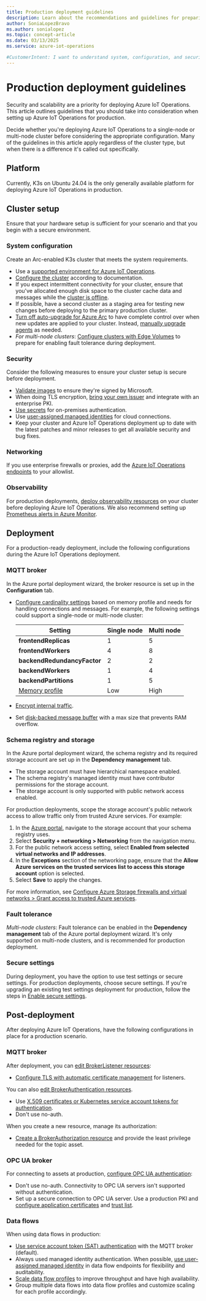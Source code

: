 ```yaml
---
title: Production deployment guidelines
description: Learn about the recommendations and guidelines for preparing Azure IoT Operations for a production deployment.
author: SoniaLopezBravo
ms.author: sonialopez
ms.topic: concept-article
ms.date: 03/13/2025
ms.service: azure-iot-operations

#CustomerIntent: I want to understand system, configuration, and security best practices before deploying to production.
---
```


# Production deployment guidelines

Security and scalability are a priority for deploying Azure IoT Operations. This article outlines guidelines that you should take into consideration when setting up Azure IoT Operations for production.

Decide whether you're deploying Azure IoT Operations to a single-node or multi-node cluster before considering the appropriate configuration. Many of the guidelines in this article apply regardless of the cluster type, but when there is a difference it's called out specifically.

## Platform

Currently, K3s on Ubuntu 24.04 is the only generally available platform for deploying Azure IoT Operations in production.

## Cluster setup

Ensure that your hardware setup is sufficient for your scenario and that you begin with a secure environment.

### System configuration

Create an Arc-enabled K3s cluster that meets the system requirements.

* Use a [supported environment for Azure IoT Operations](../overview-iot-operations.md#supported-environments).
* [Configure the cluster](./howto-prepare-cluster.md) according to documentation.
* If you expect intermittent connectivity for your cluster, ensure that you've allocated enough disk space to the cluster cache data and messages while the [cluster is offline](../overview-iot-operations.md#offline-support).
* If possible, have a second cluster as a staging area for testing new changes before deploying to the primary production cluster.
* [Turn off auto-upgrade for Azure Arc](/azure/azure-arc/kubernetes/agent-upgrade#toggle-automatic-upgrade-on-or-off-when-connecting-a-cluster-to-azure-arc) to have complete control over when new updates are applied to your cluster. Instead, [manually upgrade agents](/azure/azure-arc/kubernetes/agent-upgrade#manually-upgrade-agents) as needed.
* *For multi-node clusters*: [Configure clusters with Edge Volumes](./howto-prepare-cluster.md#configure-multi-node-clusters-for-azure-container-storage) to prepare for enabling fault tolerance during deployment.

### Security

Consider the following measures to ensure your cluster setup is secure before deployment.

* [Validate images](../secure-iot-ops/howto-validate-images.md) to ensure they're signed by Microsoft.
* When doing TLS encryption, [bring your own issuer](../secure-iot-ops/concept-default-root-ca.md#bring-your-own-issuer) and integrate with an enterprise PKI.
* [Use secrets](../secure-iot-ops/howto-manage-secrets.md) for on-premises authentication.
* Use [user-assigned managed identities](./howto-enable-secure-settings.md#set-up-a-user-assigned-managed-identity-for-cloud-connections) for cloud connections.
* Keep your cluster and Azure IoT Operations deployment up to date with the latest patches and minor releases to get all available security and bug fixes.

### Networking

If you use enterprise firewalls or proxies, add the [Azure IoT Operations endpoints](./overview-deploy.md#azure-iot-operations-endpoints) to your allowlist.

### Observability

For production deployments, [deploy observability resources](../configure-observability-monitoring/howto-configure-observability.md) on your cluster before deploying Azure IoT Operations. We also recommend setting up [Prometheus alerts in Azure Monitor](/azure/azure-monitor/alerts/prometheus-alerts).

## Deployment

For a production-ready deployment, include the following configurations during the Azure IoT Operations deployment.

### MQTT broker

In the Azure portal deployment wizard, the broker resource is set up in the **Configuration** tab.

* [Configure cardinality settings](../manage-mqtt-broker/howto-configure-availability-scale.md#configure-cardinality-directly) based on memory profile and needs for handling connections and messages. For example, the following settings could support a single-node or multi-node cluster:

  | Setting | Single node | Multi node |
  | ------- | ----------- | ---------- |
  | **frontendReplicas** | 1 | 5 |
  | **frontendWorkers** | 4 | 8 |
  | **backendRedundancyFactor** | 2 | 2 |
  | **backendWorkers** | 1 | 4 |
  | **backendPartitions** | 1 | 5 |
  | [Memory profile](../manage-mqtt-broker/howto-configure-availability-scale.md#configure-memory-profile) | Low | High |

* [Encrypt internal traffic](../manage-mqtt-broker/howto-encrypt-internal-traffic.md).

* Set [disk-backed message buffer](../manage-mqtt-broker/howto-disk-backed-message-buffer.md) with a max size that prevents RAM overflow.

### Schema registry and storage

In the Azure portal deployment wizard, the schema registry and its required storage account are set up in the **Dependency management** tab.


* The storage account must have hierarchical namespace enabled.
* The schema registry's managed identity must have contributor permissions for the storage account.
* The storage account is only supported with public network access enabled.

For production deployments, scope the storage account's public network access to allow traffic only from trusted Azure services. For example:

1. In the [Azure portal](https://portal.azure.com), navigate to the storage account that your schema registry uses.
1. Select **Security + networking > Networking** from the navigation menu.
1. For the public network access setting, select **Enabled from selected virtual networks and IP addresses**.
1. In the **Exceptions** section of the networking page, ensure that the **Allow Azure services on the trusted services list to access this storage account** option is selected.
1. Select **Save** to apply the changes.

For more information, see [Configure Azure Storage firewalls and virtual networks > Grant access to trusted Azure services](../../storage/common/storage-network-security.md#grant-access-to-trusted-azure-services).

### Fault tolerance

*Multi-node clusters*: Fault tolerance can be enabled in the **Dependency management** tab of the Azure portal deployment wizard. It's only supported on multi-node clusters, and is recommended for production deployment.

### Secure settings

During deployment, you have the option to use test settings or secure settings. For production deployments, choose secure settings. If you're upgrading an existing test settings deployment for production, follow the steps in [Enable secure settings](./howto-enable-secure-settings.md).

## Post-deployment

After deploying Azure IoT Operations, have the following configurations in place for a production scenario.

### MQTT broker

After deployment, you can [edit BrokerListener resources](../manage-mqtt-broker/howto-configure-brokerlistener.md):

* [Configure TLS with automatic certificate management](../manage-mqtt-broker/howto-configure-brokerlistener.md#configure-tls-with-automatic-certificate-management) for listeners.

You can also [edit BrokerAuthentication resources](../manage-mqtt-broker/howto-configure-authentication.md).

* Use [X.509 certificates or Kubernetes service account tokens for authentication](../manage-mqtt-broker/howto-configure-authentication.md#configure-authentication-method). 
* Don't use no-auth.

When you create a new resource, manage its authorization:

* [Create a BrokerAuthorization resource](../manage-mqtt-broker/howto-configure-authorization.md) and provide the least privilege needed for the topic asset.

### OPC UA broker

For connecting to assets at production, [configure OPC UA authentication](../discover-manage-assets/overview-opcua-broker-certificates-management.md):

* Don't use no-auth. Connectivity to OPC UA servers isn't supported without authentication.
* Set up a secure connection to OPC UA server. Use a production PKI and [configure application certificates](../discover-manage-assets/howto-configure-opcua-certificates-infrastructure.md#configure-a-self-signed-application-instance-certificate) and [trust list](../discover-manage-assets/howto-configure-opcua-certificates-infrastructure.md#configure-the-trusted-certificates-list).

### Data flows

When using data flows in production:

* [Use service account token (SAT) authentication](../connect-to-cloud/howto-configure-mqtt-endpoint.md#kubernetes-service-account-token-sat) with the MQTT broker (default).
* Always used managed identity authentication. When possible, [use user-assigned managed identity](../connect-to-cloud/howto-configure-mqtt-endpoint.md#user-assigned-managed-identity) in data flow endpoints for flexibility and auditability.
* [Scale data flow profiles](../connect-to-cloud/howto-configure-dataflow-profile.md#scaling) to improve throughput and have high availability.
* Group multiple data flows into data flow profiles and customize scaling for each profile accordingly. 


